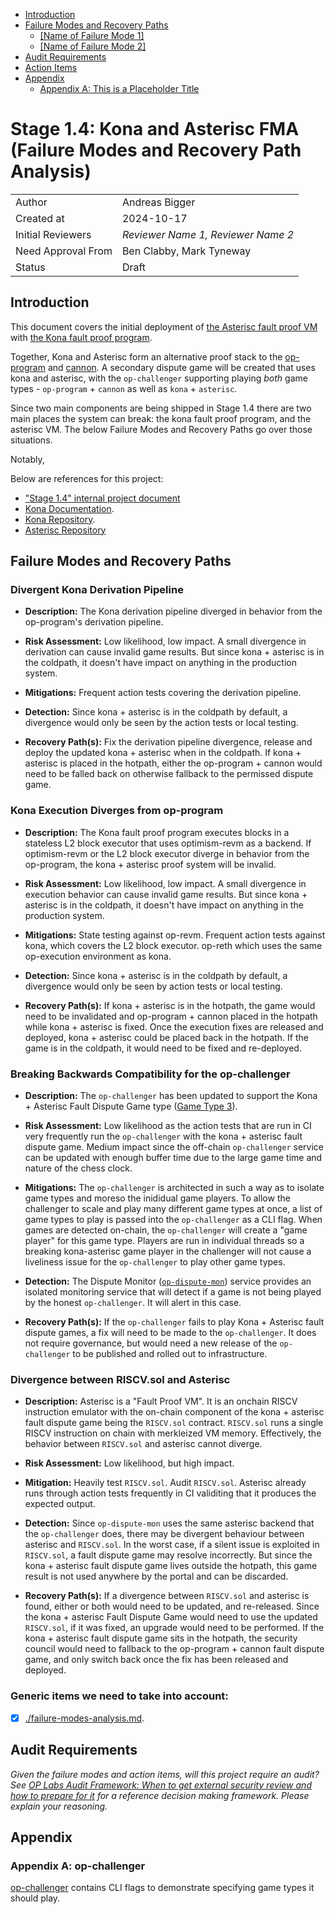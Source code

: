 <!-- START doctoc generated TOC please keep comment here to allow auto update -->
<!-- DON'T EDIT THIS SECTION, INSTEAD RE-RUN doctoc TO UPDATE -->

- [Introduction](#introduction)
- [Failure Modes and Recovery Paths](#failure-modes-and-recovery-paths)
  - [[Name of Failure Mode 1]](#name-of-failure-mode-1)
  - [[Name of Failure Mode 2]](#name-of-failure-mode-2)
- [Audit Requirements](#audit-requirements)
- [Action Items](#action-items)
- [Appendix](#appendix)
  - [Appendix A: This is a Placeholder Title](#appendix-a-this-is-a-placeholder-title)

<!-- END doctoc generated TOC please keep comment here to allow auto update -->

# Stage 1.4: Kona and Asterisc FMA (Failure Modes and Recovery Path Analysis)

| | |
|--------|--------------|
| Author | Andreas Bigger |
| Created at | 2024-10-17 |
| Initial Reviewers | *Reviewer Name 1, Reviewer Name 2* |
| Need Approval From | Ben Clabby, Mark Tyneway |
| Status | Draft |


## Introduction

This document covers the initial deployment of [the Asterisc fault proof VM](https://github.com/ethereum-optimism/asterisc) with [the Kona fault proof program](https://github.com/anton-rs/kona).

Together, Kona and Asterisc form an alternative proof stack to the [op-program](https://github.com/ethereum-optimism/optimism/tree/develop/op-program) and [cannon](https://github.com/ethereum-optimism/optimism/tree/develop/cannon). A secondary dispute game will be created that uses kona and asterisc, with the `op-challenger` supporting playing _both_ game types - `op-program` + `cannon` as well as `kona` + `asterisc`.

Since two main components are being shipped in Stage 1.4 there are two main places the system can break: the kona fault proof program, and the asterisc VM. The below Failure Modes and Recovery Paths go over those situations.

Notably, 

Below are references for this project:

- ["Stage 1.4" internal project document](https://www.notion.so/oplabs/Stage-1-4-Partway-a6f57ad777b148dda01488f2646cff17)
- [Kona Documentation](https://anton-rs.github.io/kona/).
- [Kona Repository](https://github.com/anton-rs/kona).
- [Asterisc Repository](https://github.com/ethereum-optimism/asterisc)


## Failure Modes and Recovery Paths


### Divergent Kona Derivation Pipeline

- **Description:** The Kona derivation pipeline diverged in behavior from the op-program's derivation pipeline.

- **Risk Assessment:** Low likelihood, low impact. A small divergence in derivation can cause invalid game results. But since kona + asterisc is in the coldpath, it doesn't have impact on anything in the production system.

- **Mitigations:** Frequent action tests covering the derivation pipeline.

- **Detection:** Since kona + asterisc is in the coldpath by default, a divergence would only be seen by the action tests or local testing.

- **Recovery Path(s):** Fix the derivation pipeline divergence, release and deploy the updated kona + asterisc when in the coldpath. If kona + asterisc is placed in the hotpath, either the op-program + cannon would need to be falled back on otherwise fallback to the permissed dispute game.


### Kona Execution Diverges from op-program

- **Description:** The Kona fault proof program executes blocks in a stateless L2 block executor that uses optimism-revm as a backend. If optimism-revm or the L2 block executor diverge in behavior from the op-program, the kona + asterisc proof system will be invalid.

- **Risk Assessment:** Low likelihood, low impact. A small divergence in execution behavior can cause invalid game results. But since kona + asterisc is in the coldpath, it doesn't have impact on anything in the production system.

- **Mitigations:** State testing against op-revm. Frequent action tests against kona, which covers the L2 block executor. op-reth which uses the same op-execution environment as kona.

- **Detection:** Since kona + asterisc is in the coldpath by default, a divergence would only be seen by action tests or local testing.

- **Recovery Path(s):** If kona + asterisc is in the hotpath, the game would need to be invalidated and op-program + cannon placed in the hotpath while kona + asterisc is fixed. Once the execution fixes are released and deployed, kona + asterisc could be placed back in the hotpath. If the game is in the coldpath, it would need to be fixed and re-deployed.


### Breaking Backwards Compatibility for the op-challenger

- **Description:** The `op-challenger` has been updated to support the Kona + Asterisc Fault Dispute Game type ([Game Type 3](https://github.com/ethereum-optimism/optimism/blob/develop/op-challenger/game/fault/types/types.go#L30)).

- **Risk Assessment:** Low likelihood as the action tests that are run in CI very frequently run the `op-challenger` with the kona + asterisc fault dispute game. Medium impact since the off-chain `op-challenger` service can be updated with enough buffer time due to the large game time and nature of the chess clock.

- **Mitigations:** The `op-challenger` is architected in such a way as to isolate game types and moreso the inididual game players. To allow the challenger to scale and play many different game types at once, a list of game types to play is passed into the `op-challenger` as a CLI flag. When games are detected on-chain, the `op-challenger` will create a "game player" for this game type. Players are run in individual threads so a breaking kona-asterisc game player in the challenger will not cause a liveliness issue for the `op-challenger` to play other game types.

- **Detection:** The Dispute Monitor ([`op-dispute-mon`](https://github.com/ethereum-optimism/optimism/tree/develop/op-dispute-mon)) service provides an isolated monitoring service that will detect if a game is not being played by the honest `op-challenger`. It will alert in this case.

- **Recovery Path(s):** If the `op-challenger` fails to play Kona + Asterisc fault dispute games, a fix will need to be made to the `op-challenger`. It does not require governance, but would need a new release of the `op-challenger` to be published and rolled out to infrastructure.


### Divergence between RISCV.sol and Asterisc

- **Description:** Asterisc is a "Fault Proof VM". It is an onchain RISCV instruction emulator with the on-chain component of the kona + asterisc fault dispute game being the `RISCV.sol` contract. `RISCV.sol` runs a single RISCV instruction on chain with merkleized VM memory. Effectively, the behavior between `RISCV.sol` and asterisc cannot diverge.

- **Risk Assessment:** Low likelihood, but high impact.

- **Mitigation:** Heavily test `RISCV.sol`. Audit `RISCV.sol`. Asterisc already runs through action tests frequently in CI validiting that it produces the expected output.

- **Detection:** Since `op-dispute-mon` uses the same asterisc backend that the `op-challenger` does, there may be divergent behaviour between asterisc and `RISCV.sol`. In the worst case, if a silent issue is exploited in `RISCV.sol`, a fault dispute game may resolve incorrectly. But since the kona + asterisc fault dispute game lives outside the hotpath, this game result is not used anywhere by the portal and can be discarded.

- **Recovery Path(s):** If a divergence between `RISCV.sol` and asterisc is found, either or both would need to be updated, and re-released. Since the kona + asterisc Fault Dispute Game would need to use the updated `RISCV.sol`, if it was fixed, an upgrade would need to be performed. If the kona + asterisc fault dispute game sits in the hotpath, the security council would need to fallback to the op-program + cannon fault dispute game, and only switch back once the fix has been released and deployed.


### Generic items we need to take into account:

- [X] [./failure-modes-analysis.md](./failure-modes-analysis.md).


## Audit Requirements

*Given the failure modes and action items, will this project require an audit? See [OP Labs Audit Framework: When to get external security review and how to prepare for it](https://gov.optimism.io/t/op-labs-audit-framework-when-to-get-external-security-review-and-how-to-prepare-for-it/6864) for a reference decision making framework. Please explain your reasoning.*


## Appendix

### Appendix A: op-challenger

[op-challenger](https://github.com/ethereum-optimism/optimism/tree/develop/op-challenger) contains CLI flags to demonstrate specifying game types it should play.
